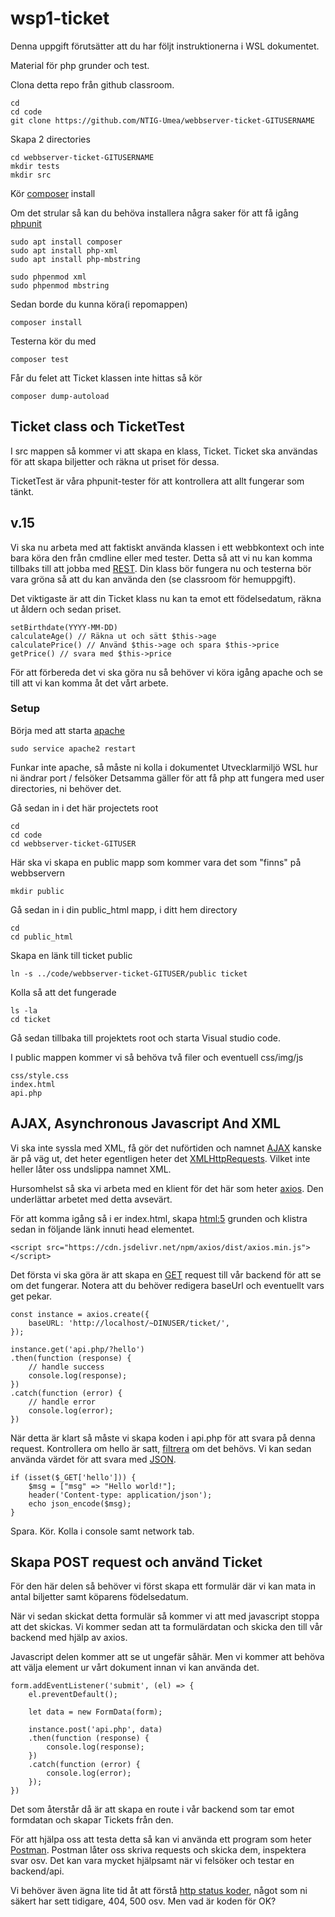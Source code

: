 # wsp1-ticket

Denna uppgift förutsätter att du har följt instruktionerna i WSL dokumentet.

Material för php grunder och test.

Clona detta repo från github classroom.

    cd
    cd code
    git clone https://github.com/NTIG-Umea/webbserver-ticket-GITUSERNAME

Skapa 2 directories

    cd webbserver-ticket-GITUSERNAME
    mkdir tests
    mkdir src

Kör [composer](https://getcomposer.org/) install

Om det strular så kan du behöva installera några saker för att få igång [phpunit](https://phpunit.de/)

    sudo apt install composer
    sudo apt install php-xml
    sudo apt install php-mbstring

    sudo phpenmod xml
    sudo phpenmod mbstring

Sedan borde du kunna köra(i repomappen)

    composer install

Testerna kör du med

    composer test

Får du felet att Ticket klassen inte hittas så kör

    composer dump-autoload

## Ticket class och TicketTest

I src mappen så kommer vi att skapa en klass, Ticket.
Ticket ska användas för att skapa biljetter och räkna ut priset för dessa.

TicketTest är våra phpunit-tester för att kontrollera att allt fungerar som tänkt.

## v.15

Vi ska nu arbeta med att faktiskt använda klassen i ett webbkontext och inte bara köra den från cmdline eller med tester.
Detta så att vi nu kan komma tillbaks till att jobba med [REST](https://sv.wikipedia.org/wiki/Representational_State_Transfer).
Din klass bör fungera nu och testerna bör vara gröna så att du kan använda den (se classroom för hemuppgift).

Det viktigaste är att din Ticket klass nu kan ta emot ett födelsedatum, räkna ut åldern och sedan priset.

    setBirthdate(YYYY-MM-DD)
    calculateAge() // Räkna ut och sätt $this->age
    calculatePrice() // Använd $this->age och spara $this->price
    getPrice() // svara med $this->price

För att förbereda det vi ska göra nu så behöver vi köra igång apache och se till att vi kan komma åt det vårt arbete.

### Setup

Börja med att starta [apache](https://www.apache.org/)

    sudo service apache2 restart

Funkar inte apache, så måste ni kolla i dokumentet Utvecklarmiljö WSL hur ni ändrar port / felsöker
Detsamma gäller för att få php att fungera med user directories, ni behöver det.

Gå sedan in i det här projectets root

    cd
    cd code
    cd webbserver-ticket-GITUSER

Här ska vi skapa en public mapp som kommer vara det som "finns" på webbservern

    mkdir public

Gå sedan in i din public_html mapp, i ditt hem directory

    cd
    cd public_html

Skapa en länk till ticket public

    ln -s ../code/webbserver-ticket-GITUSER/public ticket

Kolla så att det fungerade

    ls -la
    cd ticket

Gå sedan tillbaka till projektets root och starta Visual studio code.

I public mappen kommer vi så behöva två filer och eventuell css/img/js

    css/style.css
    index.html
    api.php

## AJAX, Asynchronous Javascript And XML

Vi ska inte syssla med XML, få gör det nuförtiden och namnet [AJAX](https://developer.mozilla.org/en-US/docs/Web/Guide/AJAX) kanske är på väg ut, det heter egentligen
heter det [XMLHttpRequests](https://developer.mozilla.org/en-US/docs/Web/API/XMLHttpRequest). Vilket inte heller låter oss undslippa namnet XML.

Hursomhelst så ska vi arbeta med en klient för det här som heter [axios](https://github.com/axios/axios). Den underlättar arbetet med detta avsevärt.

För att komma igång så i er index.html, skapa [html:5](https://docs.emmet.io/cheat-sheet/) grunden och klistra sedan in följande länk innuti head elementet.

    <script src="https://cdn.jsdelivr.net/npm/axios/dist/axios.min.js"></script>

Det första vi ska göra är att skapa en [GET](https://developer.mozilla.org/en-US/docs/Web/HTTP/Methods/GET) request till vår backend för att se om det fungerar.
Notera att du behöver redigera baseUrl och eventuellt vars get pekar.

    const instance = axios.create({
        baseURL: 'http://localhost/~DINUSER/ticket/',
    });

    instance.get('api.php/?hello')
    .then(function (response) {
        // handle success
        console.log(response);
    })
    .catch(function (error) {
        // handle error
        console.log(error);
    })

När detta är klart så måste vi skapa koden i api.php för att svara på denna request.
Kontrollera om hello är satt, [filtrera](https://www.php.net/manual/en/function.filter-input.php) om det behövs. Vi kan sedan använda värdet för att svara med [JSON](https://en.wikipedia.org/wiki/JSON).

    if (isset($_GET['hello'])) {
        $msg = ["msg" => "Hello world!"];
        header('Content-type: application/json');
        echo json_encode($msg);
    }

Spara. Kör. Kolla i console samt network tab.

## Skapa POST request och använd Ticket

För den här delen så behöver vi först skapa ett formulär där vi kan mata in
antal biljetter samt köparens födelsedatum.

När vi sedan skickat detta formulär så kommer vi att med javascript stoppa att det skickas.
Vi kommer sedan att ta formulärdatan och skicka den till vår backend med hjälp av axios.

Javascript delen kommer att se ut ungefär såhär. Men vi kommer att behöva att välja element
ur vårt dokument innan vi kan använda det.

    form.addEventListener('submit', (el) => {
        el.preventDefault();

        let data = new FormData(form);

        instance.post('api.php', data)
        .then(function (response) {
            console.log(response);
        })
        .catch(function (error) {
            console.log(error);
        });
    })

Det som återstår då är att skapa en route i vår backend som tar emot formdatan och skapar Tickets
från den.

För att hjälpa oss att testa detta så kan vi använda ett program som heter [Postman](https://www.postman.com/). 
Postman låter oss skriva requests och skicka dem, inspektera svar osv. Det kan vara mycket hjälpsamt när vi 
felsöker och testar en backend/api.

Vi behöver även ägna lite tid åt att förstå [http status koder](https://developer.mozilla.org/sv-SE/docs/Web/HTTP/Status),
något som ni säkert har sett tidigare, 404, 500 osv. Men vad är koden för OK?